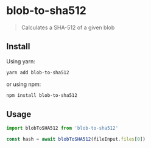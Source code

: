 # blob-to-sha512

> Calculates a SHA-512 of a given blob

## Install

Using yarn:
```sh
yarn add blob-to-sha512
```

or using npm:
```sh
npm install blob-to-sha512
```

## Usage
```javascript
import blobToSHA512 from 'blob-to-sha512'

const hash = await blobToSHA512(fileInput.files[0])
```
